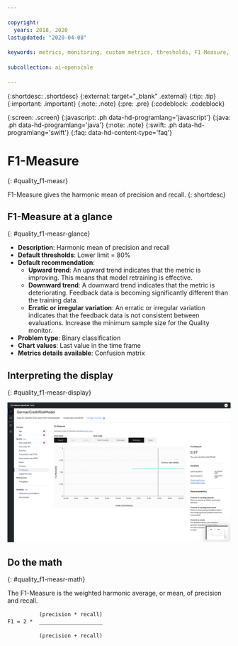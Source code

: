 ```yaml
---

copyright:
  years: 2018, 2020
lastupdated: "2020-04-08"

keywords: metrics, monitoring, custom metrics, thresholds, F1-Measure, score, schedule, recommendation

subcollection: ai-openscale

---
```


{:shortdesc: .shortdesc}
{:external: target="_blank" .external}
{:tip: .tip}
{:important: .important}
{:note: .note}
{:pre: .pre}
{:codeblock: .codeblock}

{:screen: .screen}
{:javascript: .ph data-hd-programlang='javascript'}
{:java: .ph data-hd-programlang='java'}
{:note: .note}
{:swift: .ph data-hd-programlang='swift'}
{:faq: data-hd-content-type='faq'}

# F1-Measure
{: #quality_f1-measr}

F1-Measure gives the harmonic mean of precision and recall.
{: shortdesc}

## F1-Measure at a glance
{: #quality_f1-measr-glance}

- **Description**: Harmonic mean of precision and recall
- **Default thresholds**: Lower limit = 80%
- **Default recommendation**:
   - **Upward trend**: An upward trend indicates that the metric is improving. This means that model retraining is effective.
   - **Downward trend**: A downward trend indicates that the metric is deteriorating. Feedback data is becoming significantly different than the training data.
   - **Erratic or irregular variation**: An erratic or irregular variation indicates that the feedback data is not consistent between evaluations. Increase the minimum sample size for the Quality monitor.
- **Problem type**: Binary classification
- **Chart values**: Last value in the time frame
- **Metrics details available**: Confusion matrix

## Interpreting the display
{: #quality_f1-measr-display}

![the F1-Measure chart is displayed.](images/wos-quality-f1-meas.png)

## Do the math
{: #quality_f1-measr-math}

The F1-Measure is the weighted harmonic average, or mean, of precision and recall.

```
          (precision * recall)
F1 = 2 *  ____________________

          (precision + recall)
```

